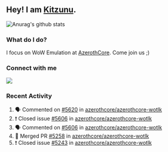 ## Hey! I am [Kitzunu](https://Github.com/Kitzunu).

![Anurag's github stats](https://github-readme-stats.kitzunu.vercel.app/api?username=Kitzunu&show_icons=true)

### What do I do?

I focus on WoW Emulation at [AzerothCore](https://Github.com/AzerothCore). Come join us ;)

### Connect with me
[![](https://img.shields.io/badge/AzerothCore%20Discord-Connect%20with%20me!-green)](https://discord.com/invite/gkt4y2x)

### Recent Activity

<!--START_SECTION:activity-->
1. 🗣 Commented on [#5620](https://github.com/azerothcore/azerothcore-wotlk/issues/5620) in [azerothcore/azerothcore-wotlk](https://github.com/azerothcore/azerothcore-wotlk)
2. ❗️ Closed issue [#5606](https://github.com/azerothcore/azerothcore-wotlk/issues/5606) in [azerothcore/azerothcore-wotlk](https://github.com/azerothcore/azerothcore-wotlk)
3. 🗣 Commented on [#5606](https://github.com/azerothcore/azerothcore-wotlk/issues/5606) in [azerothcore/azerothcore-wotlk](https://github.com/azerothcore/azerothcore-wotlk)
4. 🎉 Merged PR [#5258](https://github.com/azerothcore/azerothcore-wotlk/pull/5258) in [azerothcore/azerothcore-wotlk](https://github.com/azerothcore/azerothcore-wotlk)
5. ❗️ Closed issue [#5243](https://github.com/azerothcore/azerothcore-wotlk/issues/5243) in [azerothcore/azerothcore-wotlk](https://github.com/azerothcore/azerothcore-wotlk)
<!--END_SECTION:activity-->
